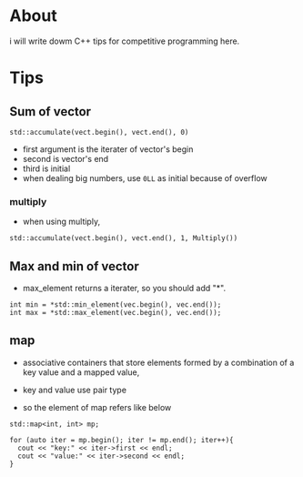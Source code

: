 # About

i will write dowm C++ tips for competitive programming here.

# Tips

## Sum of vector

```
std::accumulate(vect.begin(), vect.end(), 0)
```

- first argument is the iterater of vector's begin
- second is vector's end
- third is initial
- when dealing big numbers, use `0LL` as initial because of overflow

### multiply

- when using multiply,

```
std::accumulate(vect.begin(), vect.end(), 1, Multiply())
```

## Max and min of vector

- max_element returns a iterater, so you should add "*".

```
int min = *std::min_element(vec.begin(), vec.end());
int max = *std::max_element(vec.begin(), vec.end());
```

## map

- associative containers that store elements formed by a combination of a key value and a mapped value,

- key and value use pair type
- so the element of map refers like below 

```
std::map<int, int> mp;

for (auto iter = mp.begin(); iter != mp.end(); iter++){
  cout << "key:" << iter->first << endl;
  cout << "value:" << iter->second << endl;
}

```
